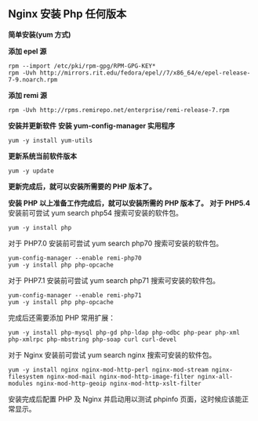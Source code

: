 ## Nginx 安装 Php 任何版本

**简单安装(yum 方式)**

**添加 epel 源**

```
rpm --import /etc/pki/rpm-gpg/RPM-GPG-KEY*
rpm -Uvh http://mirrors.rit.edu/fedora/epel//7/x86_64/e/epel-release-7-9.noarch.rpm
```

**添加 remi 源**

```
rpm -Uvh http://rpms.remirepo.net/enterprise/remi-release-7.rpm
```

**安装并更新软件**
**安装 yum-config-manager 实用程序**

```
yum -y install yum-utils
```

**更新系统当前软件版本**

```
yum -y update
```

**更新完成后，就可以安装所需要的 PHP 版本了。**

**安装 PHP**
**以上准备工作完成后，就可以安装所需的 PHP 版本了。**
**对于 PHP5.4**
安装前可尝试 yum search php54 搜索可安装的软件包。

```
yum -y install php
```

对于 PHP7.0
安装前可尝试 yum search php70 搜索可安装的软件包。

```
yum-config-manager --enable remi-php70
yum -y install php php-opcache
```

对于 PHP7.1
安装前可尝试 yum search php71 搜索可安装的软件包。

```
yum-config-manager --enable remi-php71
yum -y install php php-opcache
```

完成后还需要添加 PHP 常用扩展：

```
yum -y install php-mysql php-gd php-ldap php-odbc php-pear php-xml php-xmlrpc php-mbstring php-soap curl curl-devel
```

对于 Nginx
安装前可尝试 yum search nginx 搜索可安装的软件包。

```
yum -y install nginx nginx-mod-http-perl nginx-mod-stream nginx-filesystem nginx-mod-mail nginx-mod-http-image-filter nginx-all-modules nginx-mod-http-geoip nginx-mod-http-xslt-filter
```

安装完成后配置 PHP 及 Nginx 并启动用以测试 phpinfo 页面，这时候应该能正常显示。
